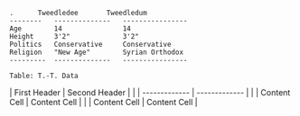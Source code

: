	.      Tweedledee       Tweedledum
	--------   --------------   ----------------
	Age        14               14
	Height     3'2"             3'2"
	Politics   Conservative     Conservative
	Religion   "New Age"        Syrian Orthodox
	---------  --------------   ----------------

	Table: T.-T. Data

| First Header  | Second Header |
| | ------------- | ------------- |
| | Content Cell  | Content Cell  |
| | Content Cell  | Content Cell  |
